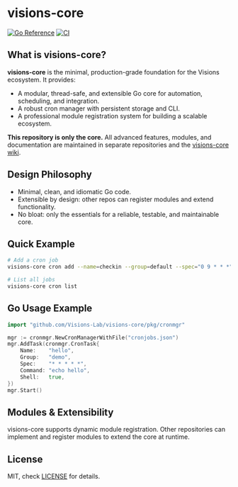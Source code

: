 # visions-core

[![Go Reference](https://pkg.go.dev/badge/github.com/Visions-Lab/visions-core/pkg/cronmgr.svg)](https://pkg.go.dev/github.com/Visions-Lab/visions-core/pkg/cronmgr)
[![CI](https://github.com/Visions-Lab/visions-core/actions/workflows/ci.yml/badge.svg)](https://github.com/Visions-Lab/visions-core/actions/workflows/ci.yml)

## What is visions-core?

**visions-core** is the minimal, production-grade foundation for the Visions ecosystem. It provides:

- A modular, thread-safe, and extensible Go core for automation, scheduling, and integration.
- A robust cron manager with persistent storage and CLI.
- A professional module registration system for building a scalable ecosystem.

**This repository is only the core.** All advanced features, modules, and documentation are maintained in separate repositories and the [visions-core wiki](https://github.com/Visions-Lab/visions-core/wiki).

## Design Philosophy

- Minimal, clean, and idiomatic Go code.
- Extensible by design: other repos can register modules and extend functionality.
- No bloat: only the essentials for a reliable, testable, and maintainable core.

## Quick Example

```sh
# Add a cron job
visions-core cron add --name=checkin --group=default --spec="0 9 * * *" --exec="echo Hello" --shell

# List all jobs
visions-core cron list
```

## Go Usage Example

```go
import "github.com/Visions-Lab/visions-core/pkg/cronmgr"

mgr := cronmgr.NewCronManagerWithFile("cronjobs.json")
mgr.AddTask(cronmgr.CronTask{
    Name:    "hello",
    Group:   "demo",
    Spec:    "* * * * *",
    Command: "echo hello",
    Shell:   true,
})
mgr.Start()
```

## Modules & Extensibility

visions-core supports dynamic module registration. Other repositories can implement and register modules to extend the core at runtime.

## License

MIT, check [LICENSE](LICENSE) for details.
